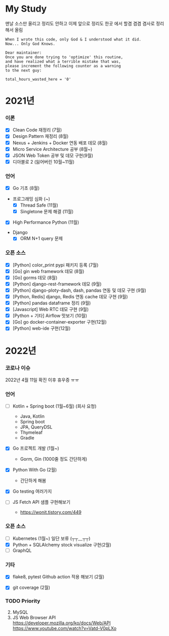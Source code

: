 # My Study
맨날 소스만 올리고 정리도 안하고 
이제 앞으로 정리도 한곳 에서 할겸 겸겸 겸사로 정리해서 올림
```
When I wrote this code, only God & I understood what it did.  
Now... Only God Knows.

Dear maintainer:
Once you are done trying to 'optimize' this routine,
and have realized what a terrible mistake that was,
please increment the following counter as a warning
to the next guy:

total_hours_wasted_here = '0'
```

# 2021년
### 이론
- [X] Clean Code 재정리 (7월)
- [X] Design Pattern 재정리 (8월)
- [X] Nexus + Jenkins + Docker 연동 배포 데모 (8월)
- [X] Micro Service Architecture 공부 (8월~)
- [X] JSON Web Token 공부 및 데모 구현(9월)
- [X] 디아블로 2 (잃어버린 10월~11월)

### 언어
- [X] Go 기초 (8월)
- 프로그래밍 심화 (~)
    - [X] Thread Safe (11월)
    - [X] Singletone 문제 해결 (11월)   
- [X] High Performance Python (11월)
- Django
  - [X] ORM N+1 query 문제  

### 오픈 소스
- [X] [Python] color_print pypi 패키지 등록 (7월)
- [X] [Go] gin web framework 데모 (8월) 
- [X] [Go] gorms 데모 (8월)
- [X] [Python] django-rest-framework 데모 (9월)
- [X] [Python] django-ploty-dash, dash, pandas 연동 및 데모 구현 (9월)
- [x] [Python, Redis] django, Redis 연동 cache 데모 구현 (9월)
- [X] [Python] pandas dataframe 정리 (9월)
- [X] [Javascript] Web RTC 데모 구현 (9월)
- [X] [Python + 기타] Airflow 맛보기 (10월)
- [X] [Go] go docker-container-exporter 구현(12월)
- [X] [Python] web-ide 구현(12월)

# 2022년

### 코로나 이슈
2022년 4월 11일 확진 이후 휴우증 ㅠㅠ

### 언어
- [ ] Kotlin + Spring boot (1월~6월) (회사 요청)
  - Java, Kotlin
  - Spring boot
  - JPA, QueryDSL
  - Thymeleaf
  - Gradle

- [X] Go 프로젝트 개발 (1월~)
  - Gorm, Gin (1000줄 정도 간단하게)
  
- [X] Python With Go (2월)
  - 간단하게 해봄
  
- [X] Go testing 여러가지

- [ ] JS Fetch API 샘플 구현해보기
  - https://wonit.tistory.com/449

### 오픈 소스
- [ ] Kubernetes (1월~) 일단 보류 (┬┬﹏┬┬)
- [X] Python + SQLAlchemy stock visualize 구현(2월)
- [ ] GraphQL

### 기타
- [X] flake8, pytest Github action 적용 해보기 (2월)
- [X] git coverage (2월)


### TODO Priority
2. MySQL
3. JS Web Browser API  
https://developer.mozilla.org/ko/docs/Web/API  
https://www.youtube.com/watch?v=Vatd-V0pLXo
